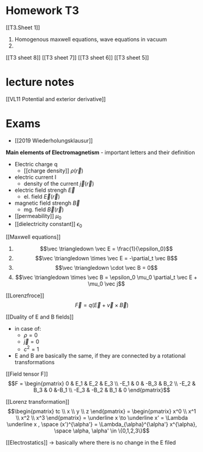 # Homework T3 

[[T3.Sheet 1]]
1. Homogenous maxwell equations, wave equations in vacuum
2. 


[[T3 sheet 8]] 
[[T3 sheet 7]] 
[[T3 sheet 6]]
[[T3 sheet 5]] 



# lecture notes 
[[VL11 Potential and exterior derivative]]  


# Exams 
- [[2019 Wiederholungsklausur]]













**Main elements of Electromagnetism** - important letters and their definition
- Electric charge q
	- [[charge density]] $\rho(\vec r)$
- electric current I
	- density of the current $\vec j (\vec r)$ 
- electric field strengh $\vec E$
	- el. field $\vec E (\vec r)$
- magnetic field strengh $\vec B$
	- mg. field $\vec B(\vec r)$
- [[permeability]] $\mu_0$
- [[dielectricity constant]] $\epsilon_0$  


[[Maxwell equations]] 
1. $$\vec \triangledown \vec E = \frac{1}{\epsilon_0}$$
2. $$\vec \triangledown \times \vec E = -\partial_t \vec B$$
3. $$\vec \triangledown \cdot \vec B = 0$$
4. $$\vec \triangledown \times \vec B = \epsilon_0 \mu_0 \partial_t \vec E + \mu_0 \vec j$$

[[Lorenzfroce]]
$$\vec F = q(\vec E + \vec v \times \vec B)$$

[[Duality of E and B fields]] 
- in case of:
	- $\rho =0$ 
	- $\vec j = 0$ 
	- $c^2 = 1$ 
- E and B are basically the same, if they are connected by a rotational transformations

[[Field tensor F]]
$$F = \begin{pmatrix} 0 & E_1 & E_2 & E_3 \\ -E_1 & 0 & -B_3 & B_2 \\ -E_2 & B_3 & 0 &-B_1 \\ -E_3 & -B_2 & B_1 & 0  \end{pmatrix}$$

[[Lorenz transformation]]
$$\begin{pmatrix} tc \\ x \\ y \\ z \end{pmatrix} = \begin{pmatrix} x^0 \\ x^1 \\ x^2 \\ x^3 \end{pmatrix} = \underline x \to \underline x' = \Lambda \underline x , \space (x')^{\alpha'} = \Lambda_{\alpha}^{\alpha'} x^{\alpha}, \space \alpha, \alpha' \in \{0,1,2,3\}$$

[[Electrostatics]]
-> basically where there is no change in the E filed




